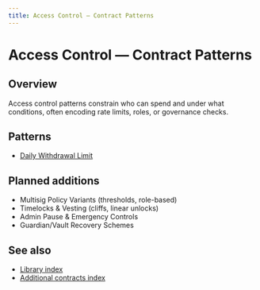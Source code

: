 ```yaml
---
title: Access Control — Contract Patterns
---
```


# Access Control — Contract Patterns

## Overview

Access control patterns constrain who can spend and under what conditions, often encoding rate limits, roles, or governance checks.

## Patterns

- [Daily Withdrawal Limit](pattern-daily-withdrawal-limit.md)

## Planned additions

- Multisig Policy Variants (thresholds, role-based)
- Timelocks & Vesting (cliffs, linear unlocks)
- Admin Pause & Emergency Controls
- Guardian/Vault Recovery Schemes

## See also

- [Library index](contracts-library.md)
- [Additional contracts index](contracts.md)
